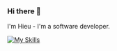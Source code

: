 ### Hi there 👋
I'm Hieu - I'm a software developer.

[![My Skills](https://skillicons.dev/icons?i=py,pytorch,sklearn,ubuntu,docker,mongodb,fastapi,linux,kafka,rabbitmq,redis,nginx,mysql,postgres,opencv,powershell,cs,python,dotnet,react,angular,nestjs,git,aws,kubernetes,grafana,js,html,css)](https://skillicons.dev)
<!--
**MinhHieu1201/MinhHieu1201** is a ✨ _special_ ✨ repository because its `README.md` (this file) appears on your GitHub profile.

Here are some ideas to get you started:

- 🔭 I’m currently working on ...
- 🌱 I’m currently learning ...
- 👯 I’m looking to collaborate on ...
- 🤔 I’m looking for help with ...
- 💬 Ask me about ...
- 📫 How to reach me: ...
- 😄 Pronouns: ...
- ⚡ Fun fact: ...
-->

